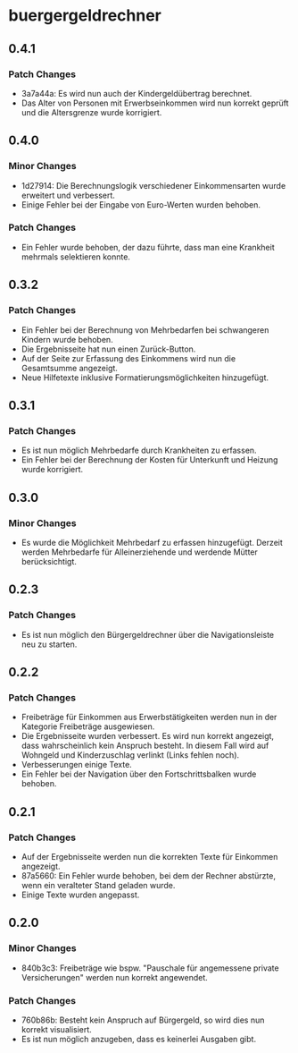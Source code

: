 # buergergeldrechner

## 0.4.1

### Patch Changes

- 3a7a44a: Es wird nun auch der Kindergeldübertrag berechnet.
- Das Alter von Personen mit Erwerbseinkommen wird nun korrekt geprüft und die Altersgrenze wurde korrigiert.

## 0.4.0

### Minor Changes

- 1d27914: Die Berechnungslogik verschiedener Einkommensarten wurde erweitert und verbessert.
- Einige Fehler bei der Eingabe von Euro-Werten wurden behoben.

### Patch Changes

- Ein Fehler wurde behoben, der dazu führte, dass man eine Krankheit mehrmals selektieren konnte.

## 0.3.2

### Patch Changes

- Ein Fehler bei der Berechnung von Mehrbedarfen bei schwangeren Kindern wurde behoben.
- Die Ergebnisseite hat nun einen Zurück-Button.
- Auf der Seite zur Erfassung des Einkommens wird nun die Gesamtsumme angezeigt.
- Neue Hilfetexte inklusive Formatierungsmöglichkeiten hinzugefügt.

## 0.3.1

### Patch Changes

- Es ist nun möglich Mehrbedarfe durch Krankheiten zu erfassen.
- Ein Fehler bei der Berechnung der Kosten für Unterkunft und Heizung wurde korrigiert.

## 0.3.0

### Minor Changes

- Es wurde die Möglichkeit Mehrbedarf zu erfassen hinzugefügt. Derzeit werden Mehrbedarfe für Alleinerziehende und werdende Mütter berücksichtigt.

## 0.2.3

### Patch Changes

- Es ist nun möglich den Bürgergeldrechner über die Navigationsleiste neu zu starten.

## 0.2.2

### Patch Changes

- Freibeträge für Einkommen aus Erwerbstätigkeiten werden nun in der Kategorie Freibeträge ausgewiesen.
- Die Ergebnisseite wurden verbessert. Es wird nun korrekt angezeigt, dass wahrscheinlich kein Anspruch besteht. In diesem Fall wird auf Wohngeld und Kinderzuschlag verlinkt (Links fehlen noch).
- Verbesserungen einige Texte.
- Ein Fehler bei der Navigation über den Fortschrittsbalken wurde behoben.

## 0.2.1

### Patch Changes

- Auf der Ergebnisseite werden nun die korrekten Texte für Einkommen angezeigt.
- 87a5660: Ein Fehler wurde behoben, bei dem der Rechner abstürzte, wenn ein veralteter Stand geladen wurde.
- Einige Texte wurden angepasst.

## 0.2.0

### Minor Changes

- 840b3c3: Freibeträge wie bspw. "Pauschale für angemessene private Versicherungen" werden nun korrekt angewendet.

### Patch Changes

- 760b86b: Besteht kein Anspruch auf Bürgergeld, so wird dies nun korrekt visualisiert.
- Es ist nun möglich anzugeben, dass es keinerlei Ausgaben gibt.
